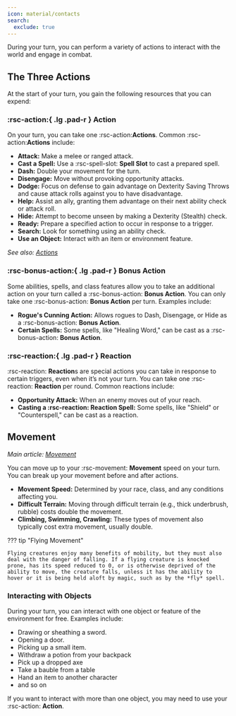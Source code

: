 ```yaml
---
icon: material/contacts
search:
  exclude: true
---
```


During your turn, you can perform a variety of actions to interact with the world and engage in combat.

## The Three Actions

At the start of your turn, you gain the following resources that you can expend:

### :rsc-action:{ .lg .pad-r } Action

On your turn, you can take one :rsc-action:**Actions**. Common :rsc-action:**Actions** include:

- **Attack:** Make a melee or ranged attack.
- **Cast a Spell:** Use a :rsc-spell-slot: **Spell Slot** to cast a prepared spell.
- **Dash:** Double your movement for the turn.
- **Disengage:** Move without provoking opportunity attacks.
- **Dodge:** Focus on defense to gain advantage on Dexterity Saving Throws and cause attack rolls against you to have disadvantage.
- **Help:** Assist an ally, granting them advantage on their next ability check or  attack roll.
- **Hide:** Attempt to become unseen by making a Dexterity (Stealth) check.
- **Ready:** Prepare a specified action to occur in response to a trigger.
- **Search:** Look for something using an ability check.
- **Use an Object:** Interact with an item or environment feature.

*See also: [Actions]*

[actions]: ../resources.md#action-types

### :rsc-bonus-action:{ .lg .pad-r } Bonus Action

Some abilities, spells, and class features allow you to take an additional action on your turn called a :rsc-bonus-action: **Bonus Action**. You can only take one :rsc-bonus-action: **Bonus Action** per turn. Examples include:

- **Rogue's Cunning Action:** Allows rogues to Dash, Disengage, or Hide as a :rsc-bonus-action: **Bonus Action**.
- **Certain Spells:** Some spells, like "Healing Word," can be cast as a :rsc-bonus-action: **Bonus Action**.

### :rsc-reaction:{ .lg .pad-r } Reaction

:rsc-reaction: **Reaction**s are special actions you can take in response to certain triggers, even when it’s not your turn. You can take one :rsc-reaction: **Reaction** per round. Common reactions include:

- **Opportunity Attack:** When an enemy moves out of your reach.
- **Casting a :rsc-reaction: **Reaction** Spell:** Some spells, like "Shield" or "Counterspell," can be cast as a reaction.

## Movement

*Main article: [Movement](movement.md)*

You can move up to your :rsc-movement: **Movement** speed on your turn. You can break up your movement before and after actions.

- **Movement Speed:** Determined by your race, class, and any conditions affecting you.
- **Difficult Terrain:** Moving through difficult terrain (e.g., thick underbrush, rubble) costs double the movement.
- **Climbing, Swimming, Crawling:** These types of movement also typically cost extra movement, usually double.

??? tip "Flying Movement"

    Flying creatures enjoy many benefits of mobility, but they must also deal with the danger of falling. If a flying creature is knocked prone, has its speed reduced to 0, or is otherwise deprived of the ability to move, the creature falls, unless it has the ability to hover or it is being held aloft by magic, such as by the *fly* spell.

### Interacting with Objects

During your turn, you can interact with one object or feature of the environment for free. Examples include:

- Drawing or sheathing a sword.
- Opening a door.
- Picking up a small item.
- Withdraw a potion from your backpack
- Pick up a dropped axe
- Take a bauble from a table
- Hand an item to another character
- and so on

If you want to interact with more than one object, you may need to use your :rsc-action: **Action**.